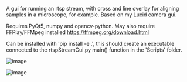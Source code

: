 A gui for running an rtsp stream, with cross and line overlay for aligning samples in a microscope, for example. Based on my Lucid camera gui.

Requires PyQt5, numpy and opencv-python. May also require FFPlay/FFMpeg installed https://ffmpeg.org/download.html

Can be installed with 'pip install -e .', this should create an executable connected to the rtspStreamGui.py main() function in the 'Scripts' folder.

![image](https://github.com/msujas/rtspStreamGui/assets/79653376/4072f734-de2b-431a-a9cb-0e50e9dec1e5)

![image](https://github.com/msujas/rtspStreamGui/assets/79653376/3909f92f-3d6f-4b28-aff1-557be68ab0c3)
